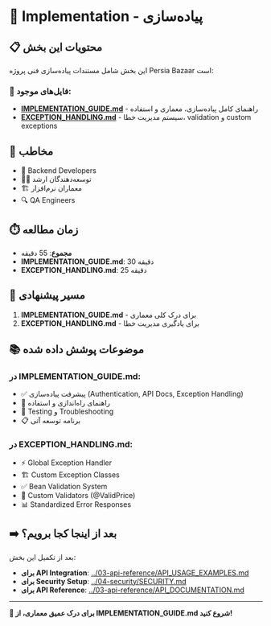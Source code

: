 # 🔧 Implementation - پیاده‌سازی

## 📋 محتویات این بخش

این بخش شامل مستندات پیاده‌سازی فنی پروژه Persia Bazaar است:

### 📄 فایل‌های موجود:

- **[IMPLEMENTATION_GUIDE.md](IMPLEMENTATION_GUIDE.md)** - راهنمای کامل پیاده‌سازی، معماری و استفاده
- **[EXCEPTION_HANDLING.md](EXCEPTION_HANDLING.md)** - سیستم مدیریت خطا، validation و custom exceptions

## 🎯 مخاطب

- 🔧 Backend Developers
- 👨‍💻 توسعه‌دهندگان ارشد
- 🏗️ معماران نرم‌افزار
- 🔍 QA Engineers

## ⏱️ زمان مطالعه

- **مجموع**: 55 دقیقه
- **IMPLEMENTATION_GUIDE.md**: 30 دقیقه
- **EXCEPTION_HANDLING.md**: 25 دقیقه

## 🔗 مسیر پیشنهادی

1. **IMPLEMENTATION_GUIDE.md** - برای درک کلی معماری
2. **EXCEPTION_HANDLING.md** - برای یادگیری مدیریت خطا

## 📚 موضوعات پوشش داده شده

### در IMPLEMENTATION_GUIDE.md:
- ✅ پیشرفت پیاده‌سازی (Authentication, API Docs, Exception Handling)
- 🚀 راهنمای راه‌اندازی و استفاده
- 🧪 Testing و Troubleshooting
- 📋 برنامه توسعه آتی

### در EXCEPTION_HANDLING.md:
- ⚡ Global Exception Handler
- 🏗️ Custom Exception Classes
- ✅ Bean Validation System
- 🔧 Custom Validators (@ValidPrice)
- 📊 Standardized Error Responses

## ➡️ بعد از اینجا کجا برویم؟

بعد از تکمیل این بخش:

- **برای API Integration**: [../03-api-reference/API_USAGE_EXAMPLES.md](../03-api-reference/API_USAGE_EXAMPLES.md)
- **برای Security Setup**: [../04-security/SECURITY.md](../04-security/SECURITY.md)
- **برای API Reference**: [../03-api-reference/API_DOCUMENTATION.md](../03-api-reference/API_DOCUMENTATION.md)

---
**🎯 برای درک عمیق معماری، از IMPLEMENTATION_GUIDE.md شروع کنید!**
